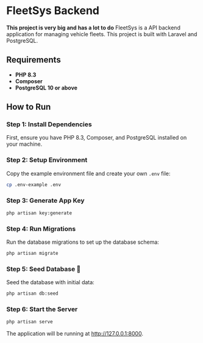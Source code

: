 # FleetSys Backend
**This project is very big and has a lot to do**
FleetSys is a API backend application for managing vehicle fleets. This project is built with Laravel and PostgreSQL.

## Requirements

- **PHP 8.3**
- **Composer**
- **PostgreSQL 10 or above**

## How to Run

### Step 1: Install Dependencies

First, ensure you have PHP 8.3, Composer, and PostgreSQL installed on your machine.

### Step 2: Setup Environment

Copy the example environment file and create your own `.env` file:

```sh
cp .env-example .env
```

### Step 3: Generate App Key

```sh
php artisan key:generate
```
### Step 4: Run Migrations

Run the database migrations to set up the database schema:

```sh
php artisan migrate
```
### Step 5: Seed Database 🌱

Seed the database with initial data:

```sh
php artisan db:seed
```

### Step 6: Start the Server

```sh
php artisan serve
```
The application will be running at http://127.0.0.1:8000.
